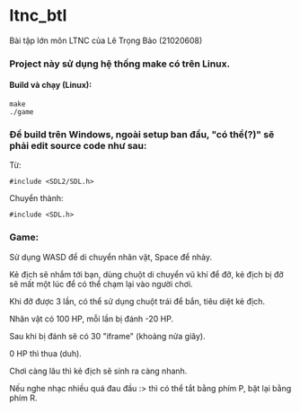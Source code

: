 # ltnc_btl
Bài tập lớn môn LTNC của Lê Trọng Bảo (21020608)

### Project này sử dụng hệ thống make có trên Linux.
#### Build và chạy (Linux):
```
make
./game
```
### Để build trên Windows, ngoài setup ban đầu, "có thể(?)" sẽ phải edit source code như sau:
Từ:
```
#include <SDL2/SDL.h>
```
Chuyển thành:
```
#include <SDL.h>
```
### Game:
Sử dụng WASD để di chuyển nhân vật, Space để nhảy.

Kẻ địch sẽ nhắm tới bạn, dùng chuột di chuyển vũ khí để đỡ, kẻ địch bị đỡ sẽ mất một lúc để có thể chạm lại vào người chơi.

Khi đỡ được 3 lần, có thể sử dụng chuột trái để bắn, tiêu diệt kẻ địch.

Nhân vật có 100 HP, mỗi lần bị đánh -20 HP.

Sau khi bị đánh sẽ có 30 "iframe" (khoảng nửa giây).

0 HP thì thua (duh).

Chơi càng lâu thì kẻ địch sẽ sinh ra càng nhanh.

Nếu nghe nhạc nhiều quá đau đầu :> thì có thể tắt bằng phím P, bật lại bằng phím R.
